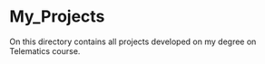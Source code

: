 # My_Projects

On this directory contains all projects developed on my degree on Telematics course.
